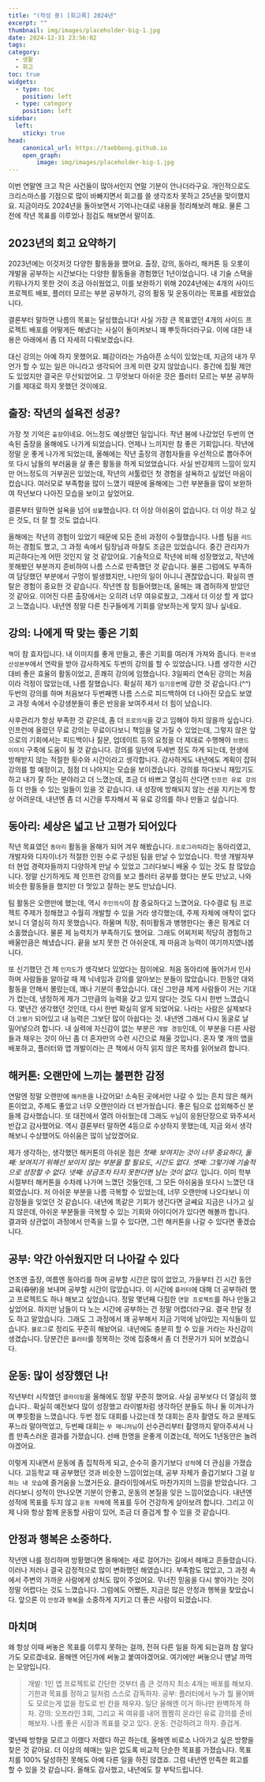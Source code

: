 ```yaml
---
title: "(작성 중) [회고록] 2024년"
excerpt: ""
thumbnail: img/images/placeholder-big-1.jpg 
date: 2024-12-31 23:56:02
tags:
category:
  - 생활
  - 회고
toc: true
widgets:
  - type: toc
    position: left
  - type: category
    position: left
sidebar:
  left:
    sticky: true
head:
    canonical_url: https://taebbong.github.io
    open_graph:
        image: img/images/placeholder-big-1.jpg
---
```


이번 연말엔 크고 작은 사건들이 많아서인지 연말 기분이 안나더라구요. 개인적으로도 크리스마스를 기점으로 많이 바빠지면서 회고를 쓸 생각조차 못하고 25년을 맞이했지요. 지금이라도 2024년을 돌아보면서 기억나는대로 내용을 정리해보려 해요. 물론 그 전에 작년 목표를 이루었나 점검도 해보면서 말이죠.

## 2023년의 회고 요약하기

2023년에는 이것저것 다양한 활동들을 했어요. 출장, 강의, 동아리, 해커톤 등 오롯이 개발을 공부하는 시간보다는 다양한 활동들을 경험했던 1년이었습니다. 내 기술 스택을 키워나가지 못한 것이 조금 아쉬웠었고, 이를 보완하기 위해 2024년에는 4개의 사이드 프로젝트 배포, 플러터 모르는 부분 공부하기, 강의 활동 및 운동이라는 목표를 세웠었습니다.

결론부터 말하면 나름의 목표는 달성했습니다! 사실 가장 큰 목표였던 4개의 사이드 프로젝트 배포를 어떻게든 해냈다는 사실이 돌이켜보니 꽤 뿌듯하더라구요. 이에 대한 내용은 아래에서 좀 더 자세히 다뤄보겠습니다.

대신 강의는 아예 하지 못했어요. 폐강이라는 가슴아픈 소식이 있었는데, 지금의 내가 무언가 할 수 있는 일은 아니라고 생각되어 크게 미련 갖지 않았습니다. 중간에 집필 제안도 있었지만 결국은 무산되었어요. 그 무엇보다 아쉬운 것은 플러터 모르는 부분 공부하기를 제대로 하지 못했던 것이에요. 

## 출장: 작년의 설욕전 성공?

가장 첫 기억은 `출장`이네요. 어느정도 예상했던 일입니다. 작년 봄에 나갔었던 두번의 연속된 출장을 올해에도 나가게 되었습니다. 언제나 느끼지만 참 좋은 기회입니다. 작년에 정말 운 좋게 나가게 되었는데, 올해에는 작년 출장의 경험자들을 우선적으로 뽑아주어 또 다시 남들의 부러움을 살 좋은 활동을 하게 되었었습니다. 사실 반강제의 느낌이 있지만 어느정도의 거부권은 있었는데, 작년의 서툴렀던 첫 경험을 설욕하고 싶었던 마음이 컸습니다. 여러모로 부족함을 많이 느꼈기 때문에 올해에는 그런 부분들을 많이 보완하여 작년보다 나아진 모습을 보이고 싶었어요.

결론부터 말하면 설욕을 넘어 `성불`했습니다. 더 이상 아쉬움이 없습니다. 더 이상 하고 싶은 것도, 더 잘 할 것도 없습니다.

올해에는 작년의 경험이 있었기 때문에 모든 준비 과정이 수월했습니다. 나름 팀을 `리드`하는 경험도 했고, 그 과정 속에서 팀장님과 마찰도 조금은 있었습니다. 중간 관리자가 피곤하다는게 어떤 것인지 알 것 같았어요. 기술적으로 작년에 비해 성장했었고, 작년에 못해봤던 부분까지 준비하여 나름 스스로 만족했던 것 같습니다. 물론 그럼에도 부족하여 담당했던 부분에서 구멍이 발생했지만, 나만의 일이 아니니 괜찮았습니다. 확실히 멘탈은 경험이 중요한 것 같습니다. 작년엔 참 힘들어했는데, 올해는 꽤 겸허하게 받았던 것 같아요. 이어진 다른 출장에서는 오히려 너무 여유로웠고, 그래서 더 이상 할 게 없다고 느꼈습니다. 내년엔 정말 다른 친구들에게 기회를 양보하는게 맞지 않나 싶네요.

## 강의: 나에게 딱 맞는 좋은 기회

`책`이 참 효자입니다. 내 이미지를 좋게 만들고, 좋은 기회를 여러개 가져와 줍니다. `한국생산성본부`에서 연락을 받아 감사하게도 두번의 강의를 할 수 있었습니다. 나름 생각한 시간 대비 좋은 효율의 활동이었고, 흔쾌히 강의에 임했습니다. 3일짜리 연속된 강의는 처음이라 걱정이 많았는데, 나름 잘했습니다. 확실히 제가 `임기응변`에 강한 것 같습니다.(^^) 두번의 강의를 하며 처음보다 두번째엔 나름 스스로 피드백하여 더 나아진 모습도 보였고 과정 속에서 수강생분들이 좋은 반응을 보여주셔서 더 힘이 났습니다. 

사후관리가 항상 부족한 것 같은데, 좀 더 `프로의식`을 갖고 임해야 하지 않을까 싶습니다. 인프런에 올렸던 무료 강의는 무료이다보니 책임을 덜 가질 수 있었는데, 그렇지 않은 앞으로의 기회에서는 피드백이나 질문, 업데이트 등의 요청을 더 제대로 수행해야 `브랜드 이미지` 구축에 도움이 될 것 같습니다. 강의를 일년에 두세번 정도 하게 되는데, 현생에 방해받지 않는 적절한 횟수와 시간이라고 생각합니다. 감사하게도 내년에도 계획이 잡혀 강의를 할 예정이고, 점점 더 나아지는 모습을 보이겠습니다. 강의를 하다보니 재밌기도 하고 내가 잘 하는 분야라고 더 느꼈는데, 조금 더 바쁘고 열심히 산다면 `인프런 유료 강의` 등 더 만들 수 있는 일들이 있을 것 같습니다. 내 성장에 방해되지 않는 선을 지키는게 항상 어려운데, 내년엔 좀 더 시간을 투자해서 꼭 유료 강의를 하나 만들고 싶습니다. 

## 동아리: 세상은 넓고 난 고평가 되어있다

작년 목표였던 `동아리` 활동을 올해가 되어 겨우 해봤습니다. `프로그라피`라는 동아리였고, 개발자와 디자이너가 적절한 인원 수로 구성된 팀을 만날 수 있었습니다. 학생 개발자부터 현업 경력자들까지 다양하게 만날 수 있었고 그러다보니 배울 수 있는 것도 참 많았습니다. 정말 신기하게도 제 인프런 강의를 보고 플러터 공부를 했다는 분도 만났고, 나와 비슷한 활동들을 했지만 더 멋있고 잘하는 분도 만났습니다.

팀 활동은 오랜만에 했는데, 역시 `주인의식`이 참 중요하다고 느꼈어요. 다수결로 팀 프로젝트 주제가 정해졌고 수월히 개발할 수 있을 거라 생각했는데, 주제 자체에 애착이 없다보니 더 열심히 하지 못했습니다. 하물며 직장, 취미활동과 병행한다는 좋은 핑계로 더 소홀했습니다. 물론 제 능력치가 부족하기도 했어요. 그래도 어찌저찌 적당히 경험하고 배울만큼은 해냈습니다. 끝을 보지 못한 건 아쉬운데, 제 마음과 능력이 여기까지였나봅니다.

또 신기했던 건 제 `인지도`가 생각보다 있었다는 점이에요. 처음 동아리에 들어가서 인사하며 사람들을 알아갈 때 제 닉네임과 강의를 알아보는 분들이 많았습니다. 한동안 대외활동을 안해서 몰랐는데, 꽤나 기분이 좋았습니다. 대신 그만큼 제게 사람들이 거는 기대가 컸는데, 냉정하게 제가 그만큼의 능력을 갖고 있지 않다는 것도 다시 한번 느꼈습니다. 몇년간 생각했던 것인데, 다시 한번 확실히 알게 되었어요. 나라는 사람은 실제보다 더 `고평가` 되어있고 내 능력은 그보단 많이 아쉽다는 것. 내년엔 그래서 다시 동굴로 날 밀어넣으려 합니다. 내 실력에 자신감이 없는 부분은 `개발 경험`인데, 이 부분을 다른 사람들과 채우는 것이 아닌 좀 더 혼자만의 수련 시간으로 채울 것입니다. 혼자 몇 개의 앱을 배포하고, 플러터와 앱 개발이라는 큰 책에서 아직 읽지 않은 목차를 읽어보려 합니다.

## 해커톤: 오랜만에 느끼는 불편한 감정

연말엔 정말 오랜만에 `해커톤`을 나갔어요! 소속된 곳에서만 나갈 수 있는 흔치 않은 해커톤이었고, 주제도 좋았고 너무 오랜만이라 더 반가웠습니다. 좋은 팀으로 섭외해주신 분들께 감사했습니다. 또 대전에서 열려 아쉬웠는데 그래도 `쑤`님이 응원단장으로 와주셔서 반갑고 감사했어요. 역시 결론부터 말하면 4등으로 수상하지 못했는데, 지금 와서 생각해보니 수상했어도 아쉬움은 많이 남았겠어요.

제가 생각하는, 생각했던 해커톤의 아쉬운 점은 *첫째: 보여지는 것이 너무 중요하다, 둘째: 보여지기 위해선 보이지 않는 부분을 할 필요도, 시간도 없다. 셋째: 그렇기에 기술적으로 성장할 수 없다. 넷째: 상금조차 타지 못한다면 남는 것이 없다.* 입니다. 이미 학부시절부터 해커톤을 수차례 나가며 느꼈던 것들인데, 그 모든 아쉬움을 또다시 느꼈던 대회였습니다. 저 아쉬운 부분을 나름 극복할 수 있었는데, 너무 오랜만에 나오다보니 이 감정들을 잊었던 것 같습니다. 내년에 똑같은 기회가 생긴다면 글쎄요 지금은 나가고 싶지 않은데, 아쉬운 부분들을 극복할 수 있는 기회와 아이디어가 있다면 해볼까 합니다. 결과와 상관없이 과정에서 만족을 느낄 수 있다면, 그런 해커톤을 나갈 수 있다면 좋겠습니다.

## 공부: 약간 아쉬웠지만 더 나아갈 수 있다

연초엔 출장, 여름엔 동아리를 하며 공부할 시간은 많이 없었고, 가을부터 긴 시간 동안 교육(~~휴양~~)을 보내며 공부할 시간이 많았습니다. 이 시간에 `플러터`에 대해 더 공부하려 했고 프로젝트도 하나 해보고 싶었습니다. 정말 몇년째 다짐한 `연말 프로젝트`를 하나 만들고 싶었어요. 하지만 남들이 다 노는 시간에 공부하는 건 정말 어렵더라구요. 결국 한달 정도 하고 말았습니다. 그래도 그 과정에서 꽤 공부해서 지금 기억에 남아있는 지식들이 있습니다. `블로그`로 정리도 꾸준히 해놨어요. 내년에도 충분히 할 수 있을 거라는 자신감이 생겼습니다. 당분간은 `플러터`를 정복하는 것에 집중해서 좀 더 전문가가 되어 보겠습니다.

## 운동: 많이 성장했던 나!

작년부터 시작했던 `클라이밍`을 올해에도 정말 꾸준히 했어요. 사실 공부보다 더 열심히 했습니다.. 확실히 예전보다 많이 성장했고 라이벌처럼 생각하던 분들도 하나 둘 이겨나가며 뿌듯함을 느꼈습니다. 두번 정도 대회를 나갔는데 첫 대회는 혼자 촬영도 하고 문제도 푸느라 말아먹었고, 두번째 대회는 `쑤 매니저님`이 선수관리부터 촬영까지 맡아주셔서 나름 만족스러운 결과를 가졌습니다. 선배 한명을 운좋게 이겼는데, 적어도 1년동안은 놀려야겠어요.

이렇게 지내면서 운동에 좀 집착하게 되고, 순수히 즐기기보다 `성적`에 더 관심을 가졌습니다. 고등학교 때 공부했던 것과 비슷한 느낌이었는데, 공부 자체가 즐겁기보다 그걸 `잘 하는 내 모습`에 즐거움을 느꼈거든요. 클라이밍에서도 마찬가지의 느낌을 받았습니다. 그러다보니 성적이 안나오면 기분이 안좋고, 운동의 본질을 잊은 느낌이었습니다. 내년엔 성적에 목표를 두지 않고 `운동 자체`에 목표를 두어 건강하게 살아보려 합니다. 그리고 이제 나와 항상 함께 운동할 사람이 있어, 조금 더 즐겁게 할 수 있을 것 같습니다.

## 안정과 행복은 소중하다.

작년엔 나를 정리하며 방황했다면 올해에는 새로 걸어가는 길에서 헤매고 흔들렸습니다. 이러나 저러나 결국 감정적으로 많이 변화했던 해였습니다. 부족함도 많았고, 그 과정 속에서 주변의 가까운 사람에게 상처도 많이 주었어요. 무너진 믿음을 다시 쌓아가는 것이 정말 어렵다는 것도 느꼈습니다. 그럼에도 어쨌든, 지금은 많은 안정과 행복을 찾았습니다. 앞으론 이 `안정`과 `행복`을 소중하게 지키고 더 좋은 사람이 되겠습니다.

## 마치며

왜 항상 이때 써놓은 목표를 이루지 못하는 걸까, 전혀 다른 일을 하게 되는걸까 참 알다가도 모르겠네요. 올해엔 어딘가에 써놓고 붙여야겠어요. 여기에만 써놓으니 맨날 까먹는 모양입니다. 

> 개발: 1인 앱 프로젝트로 간단한 것부터 좀 큰 것까지 최소 4개는 배포를 해보자. 기한과 목표를 정하고 일처럼 스스로 감독하자.
> 공부: 플러터에서 누가 뭘 물어봐도 모르는게 없을 정도로 빈 칸을 채우자. 일단 올해엔 이거 하나만 완벽하게 하자.
> 강의: 오프라인 3회, 그리고 꼭 여유를 내어 짬짬히 온라인 유료 강의를 준비해보자. 나름 좋은 시장과 목표를 갖고 있다.
> 운동: 건강하려고 하자. 즐겁게.

몇년째 방향을 모르고 이랬다 저랬다 하곤 하는데, 올해엔 비로소 나아가고 싶은 방향을 찾은 것 같아요. 더 이상의 헤매는 일은 없도록 비교적 단순한 목표를 가졌습니다. 목표치를 100% 달성하진 못해도 아예 다른 일을 하진 않겠죠. 그럼 내년엔 만족한 회고를 할 수 있을 것 같습니다. 올해도 감사했고, 내년에도 잘 부탁드립니다.